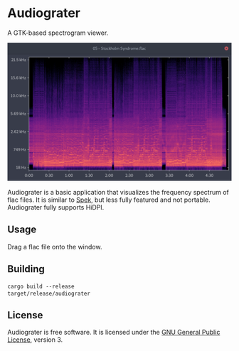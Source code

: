 Audiograter
===========

A GTK-based spectrogram viewer.

![Screenshot of Audiograter](screenshot.png)

Audiograter is a basic application that visualizes the frequency spectrum
of flac files. It is similar to [Spek][spek], but less fully featured and
not portable. Audiograter fully supports HiDPI.

Usage
-----

Drag a flac file onto the window.

Building
--------

    cargo build --release
    target/release/audiograter

License
-------

Audiograter is free software. It is licensed under the
[GNU General Public License][gplv3], version 3.

[spek]:  http://spek.cc
[gplv3]: https://www.gnu.org/licenses/gpl-3.0.html
